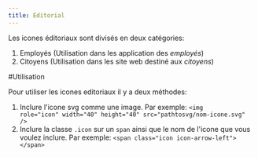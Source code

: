 ```yaml
---
title: Editorial
---
```

Les icones éditoriaux sont divisés en deux catégories:

1. Employés (Utilisation dans les application des *employés*)
2. Citoyens (Utilisation dans les site web destiné aux *citoyens*)

#Utilisation 

Pour utiliser les icones editoriaux il y a deux méthodes:

1. Inclure l'icone svg comme une image. 
Par exemple: <code>&lt;img role="icon" width="40" height="40" src="pathtosvg/nom-icone.svg" /&gt;</code>
2. Inclure la classe <code>.icon</code> sur un <code>span</code> ainsi que le nom de l'icone que vous voulez inclure.
Par exemple: <code>&lt;span class="icon icon-arrow-left"&gt; &lt;/span&gt;</code>

